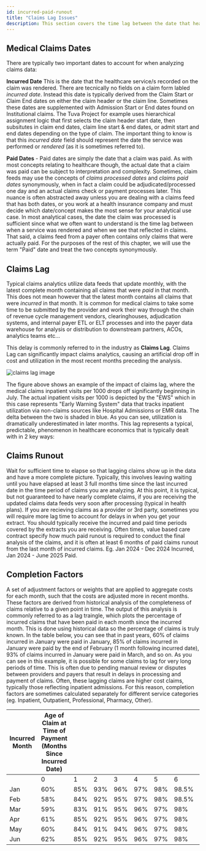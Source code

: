 ```yaml
---
id: incurred-paid-runout
title: "Claims Lag Issues"
description: This section covers the time lag between the date that healthcare services are performed (i.e. claims are incurred) and when they are processed and paid, and common approaches to accounting for this lag in analytics. 
---
```


## Medical Claims Dates

There are typically two important dates to account for when analyzing claims data:

**Incurred Date** This is the date that the healthcare service/s recorded on the claim was rendered. There are tecnically no fields on a claim form labled *incurred date*. Instead this date is typically derived from the Claim Start or Claim End dates on either the claim header or the claim line. Sometimes these dates are supplemented with Admission Start or End dates found on Institutional claims. The Tuva Project for example uses hierarchical assignment logic that first selects the claim header start date, then subsitutes in claim end dates, claim line start & end dates, or admit start and end dates depending on the type of claim. The important thing to know is that this *incurred date* field should represent the date the service was performed or *rendered* (as it is sometimes referred to). 

**Paid Dates** - Paid dates are simply the date that a claim was paid. As with most concepts relating to healthcare though, the actual date that a claim was paid can be subject to interpretation and complexity. Sometimes, claim feeds may use the concepts of *claims processed dates* and *claims paid dates* synonymously, when in fact a claim could be adjudicated/processed one day and an actual claims check or payment processes later. This nuance is often abstracted away unless you are dealing with a claims feed that has both dates, or you work at a health insurance company and must decide which date/concept makes the most sense for your analytical use case. In most analytical cases, the date the claim was processed is sufficient since what we often want to understand is the time lag between when a service was rendered and when we see that reflected in claims. That said, a claims feed from a payer often contains only claims that were actually paid. For the purposes of the rest of this chapter, we will use the term "Paid" date and treat the two concepts synonymously. 

## Claims Lag
Typical claims analytics utilize data feeds that update monthly, with the latest complete month containing all claims that were *paid* in that month. This does not mean however that the latest month contains all claims that were *incurred* in that month. It is common for medical claims to take some time to be submitted by the provider and work their way through the chain of revenue cycle management vendors, clearinghouses, adjudication systems, and internal payer ETL or ELT processes and into the payer data warehouse for analysis or distribution to downstream partners, ACOs, analytics teams etc... 

This delay is commonly referred to in the industry as **Claims Lag**. Claims Lag can significantly impact claims analytics, causing an artificial drop off in cost and utilization in the most recent months preceding the analysis. 


![claims lag image](/img/claims_lag.png)

The figure above shows an example of the impact of claims lag, where the medical claims inpatient visits per 1000 drops off significantly beginning in July. The actual inpatient visits per 1000 is depicted by the "EWS" which in this case represents "Early Warning System" data that tracks inpatient utilization via non-claims sources like Hospital Admissions or EMR data. The delta between the two is shaded in blue. As you can see, utilization is dramatically underestimated in later months. This lag represents a typical, predictable, phenomenon in healthcare economics that is typically dealt with in 2 key ways: 

## Claims Runout

 Wait for sufficient time to elapse so that lagging claims show up in the data and have a more complete picture. Typically, this involves leaving waiting until you have elapsed at least 3 full months time since the last incurred date in the time period of claims you are analyzing. At this point, it is typical, but not guaranteed to have nearly complete claims, if you are receiving the updated claims data feeds very soon after processing (typical in health plans). If you are recieving claims as a provider or 3rd party, sometimes you will require more lag time to account for delays in when you get your extract. You should typically receive the incurred and paid time periods covered by the extracts you are receiving. Often times, value based care contract specify how much paid runout is required to conduct the final analysis of the claims, and it is often at least 6 months of paid claims runout from the last month of incurred claims. Eg. Jan 2024 - Dec 2024 Incurred, Jan 2024 - June 2025 Paid. 

## Completion Factors

 A set of adjustment factors or weights that are applied to aggregate costs for each month, such that the costs are adjusted more in recent months. These factors are derived from historical analysis of the completeness of claims relative to a given point in time. The output of this analysis is commonly referred to as a lag traingle, which plots the percentage of incurred claims that have been paid in each month since the incurred month. This is done using historical data so the percentage of claims is truly known. In the table below, you can see that in past years, 60% of claims incurred in January were paid in January, 85% of claims incurred in January were paid by the end of February (1 month following incurred date), 93% of claims incurred in January were paid in March, and so on. As you can see in this example, it is possible for some claims to lag for very long periods of time. This is often due to pending manual review or disputes between providers and payers that result in delays in processing and payment of claims. Often, these lagging claims are higher cost claims, typically those reflecting inpatient admissions. For this reason, completion factors are sometimes calculated separately for different service categories (eg. Inpatient, Outpatient, Professional, Pharmacy, Other). 

| Incurred Month| Age of Claim at Time of Payment (Months Since Incurred Date) |      |      |      |      |      |      |      |      |      |      |      |      |
|---------------|---------------------------------------------------------------|------|------|------|------|------|------|------|------|------|------|------|------|
|               | 0   | 1   | 2   | 3   | 4   | 5    | 6    | 7    | 8    | 9    | 10   | 11   | 12   |
| Jan           | 60% | 85% | 93% | 96% | 97% | 98%  | 98.5%| 99%  | 99.2%| 99.5%| 99.7%| 99.8%| 100% |
| Feb           | 58% | 84% | 92% | 95% | 97% | 98%  | 98.5%| 99%  | 99.2%| 99.5%| 99.7%| 99.8%| 100% |
| Mar           | 59% | 83% | 91% | 95% | 96% | 97%  | 98%  | 98.5%| 99%  | 99.3%| 99.5%| 99.7%| 99.8%|
| Apr           | 61% | 85% | 92% | 95% | 96% | 97%  | 98%  | 98.5%| 99%  | 99.3%| 99.5%|   –  |   –  |
| May           | 60% | 84% | 91% | 94% | 96% | 97%  | 98%  | 98.5%| 99%  |   –  |   –  |   –  |   –  |
| Jun           | 62% | 85% | 92% | 95% | 96% | 97%  | 98%  |   –  |   –  |   –  |   –  |   –  |   –  |
